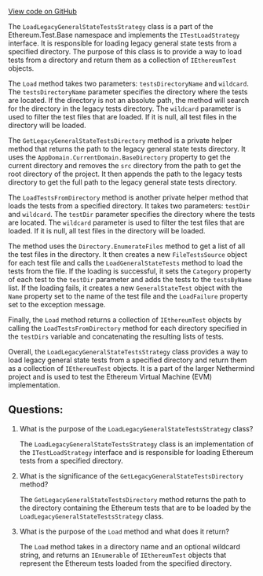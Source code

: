[View code on GitHub](https://github.com/NethermindEth/nethermind/src/Nethermind/Ethereum.Test.Base/LoadLegacyGeneralStateTestsStrategy.cs)

The `LoadLegacyGeneralStateTestsStrategy` class is a part of the Ethereum.Test.Base namespace and implements the `ITestLoadStrategy` interface. It is responsible for loading legacy general state tests from a specified directory. The purpose of this class is to provide a way to load tests from a directory and return them as a collection of `IEthereumTest` objects.

The `Load` method takes two parameters: `testsDirectoryName` and `wildcard`. The `testsDirectoryName` parameter specifies the directory where the tests are located. If the directory is not an absolute path, the method will search for the directory in the legacy tests directory. The `wildcard` parameter is used to filter the test files that are loaded. If it is null, all test files in the directory will be loaded.

The `GetLegacyGeneralStateTestsDirectory` method is a private helper method that returns the path to the legacy general state tests directory. It uses the `AppDomain.CurrentDomain.BaseDirectory` property to get the current directory and removes the `src` directory from the path to get the root directory of the project. It then appends the path to the legacy tests directory to get the full path to the legacy general state tests directory.

The `LoadTestsFromDirectory` method is another private helper method that loads the tests from a specified directory. It takes two parameters: `testDir` and `wildcard`. The `testDir` parameter specifies the directory where the tests are located. The `wildcard` parameter is used to filter the test files that are loaded. If it is null, all test files in the directory will be loaded.

The method uses the `Directory.EnumerateFiles` method to get a list of all the test files in the directory. It then creates a new `FileTestsSource` object for each test file and calls the `LoadGeneralStateTests` method to load the tests from the file. If the loading is successful, it sets the `Category` property of each test to the `testDir` parameter and adds the tests to the `testsByName` list. If the loading fails, it creates a new `GeneralStateTest` object with the `Name` property set to the name of the test file and the `LoadFailure` property set to the exception message.

Finally, the `Load` method returns a collection of `IEthereumTest` objects by calling the `LoadTestsFromDirectory` method for each directory specified in the `testDirs` variable and concatenating the resulting lists of tests.

Overall, the `LoadLegacyGeneralStateTestsStrategy` class provides a way to load legacy general state tests from a specified directory and return them as a collection of `IEthereumTest` objects. It is a part of the larger Nethermind project and is used to test the Ethereum Virtual Machine (EVM) implementation.
## Questions: 
 1. What is the purpose of the `LoadLegacyGeneralStateTestsStrategy` class?
    
    The `LoadLegacyGeneralStateTestsStrategy` class is an implementation of the `ITestLoadStrategy` interface and is responsible for loading Ethereum tests from a specified directory.

2. What is the significance of the `GetLegacyGeneralStateTestsDirectory` method?
    
    The `GetLegacyGeneralStateTestsDirectory` method returns the path to the directory containing the Ethereum tests that are to be loaded by the `LoadLegacyGeneralStateTestsStrategy` class.

3. What is the purpose of the `Load` method and what does it return?
    
    The `Load` method takes in a directory name and an optional wildcard string, and returns an `IEnumerable` of `IEthereumTest` objects that represent the Ethereum tests loaded from the specified directory.